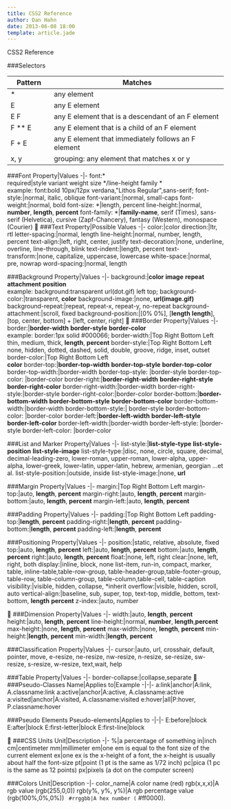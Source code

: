 ```yaml
---
title: CSS2 Reference
author: Dan Hahn
date: 2013-06-08 18:00
template: article.jade
---
```


CSS2 Reference

###Selectors

Pattern|Matches
-|-
*|any element
E|any E element
E F|any E element that is a descendant of an F element
F ** E|any E element that is a child of an F element
F + E|any E element that immediately follows an F element
x, y|grouping: any element that matches x or y

###Font
Property|Values
-|-
font:* <br>required|style variant weight size */line-height  family *<br>example: font:bold 10px/12px verdana,"Lithos Regular",sans-serif;
font-style:|normal, italic, oblique
font-variant:|normal, small-caps
font-weight:|normal, bold
font-size: *|length, percent
line-height:|normal, **number**, **length**, **percent**
font-family: *|**family-name**, serif (Times), sans-serif (Helvetica), cursive (Zapf-Chancery), fantasy (Western), monospace (Courier)

###Text
Property|Possible Values
-|-
color:|color
direction:|ltr, rtl
letter-spacing:|normal, length
line-height:|normal, number, length, percent
text-align:|left, right, center, justify
text-decoration:|none, underline,  overline, line-through, blink
text-indent:|length, percent
text-transform:|none, capitalize, uppercase, lowercase
white-space:|normal, pre, nowrap
word-spacing:|normal, length

###Background
Property|Values
-|-
background:|**color**   **image**   **repeat**   **attachment**   **position**<br>example: background:transparent url(dot.gif) left top;
background-color:|transparent, **color**
background-image:|none, **url(image.gif)**
background-repeat:|repeat, repeat-x, repeat-y, no-repeat
background-attachment:|scroll, fixed
background-position:|[0% 0%], [**length** **length**], [top, center, bottom] + [left, center, right]

###Border
Property|Values
-|-
border:|**border-width**  **border-style**   **border-color**<br>example: border:1px solid #000066;
border-width:|Top   Right   Bottom   Left<br>thin, medium, thick, **length**, **percent**
border-style:|Top   Right   Bottom   Left<br>none, hidden, dotted, dashed, solid, double, groove, ridge, inset, outset
border-color:|Top   Right   Bottom   Left<br>**color**
border-top:|**border-top-width**   **border-top-style**   **border-top-color**
border-top-width:|border-width
border-top-style: |border-style
border-top-color:  |border-color
border-right:|**border-right-width**   **border-right-style**   **border-right-color**
border-right-width:|border-width
border-right-style:|border-style
border-right-color:|border-color
border-bottom:|**border-bottom-width**   **border-bottom-style**   **border-bottom-color**
border-bottom-width:|border-width
border-bottom-style:| border-style
border-bottom-color: |border-color
border-left:|**border-left-width**   **border-left-style**   **border-left-color**
border-left-width:|border-width
border-left-style: |border-style
border-left-color: |border-color

###List and Marker
Property|Values
-|-
list-style:|**list-style-type**   **list-style-position**   **list-style-image**
list-style-type:|disc, none, circle, square, decimal,  decimal-leading-zero, lower-roman, upper-roman, lower-alpha, upper-alpha, lower-greek, lower-latin, upper-latin, hebrew, armenian, georgian ...et al.
list-style-position:|outside, inside
list-style-image:|none, **url**

###Margin
Property|Values
-|-
margin:|Top   Right   Bottom   Left
margin-top:|auto, **length**, **percent**
margin-right:|auto, **length**, **percent**
margin-bottom:|auto, **length**, **percent**
margin-left:|auto, **length**, **percent**

###Padding
Property|Values
-|-
padding:|Top   Right   Bottom   Left
padding-top:|**length**, **percent**
padding-right:|**length**, **percent**
padding-bottom:|**length**, **percent**
padding-left:|**length**, **percent**

###Positioning
Property|Values
-|-
position:|static, relative, absolute, fixed
top:|auto, **length**, **percent**
left:|auto, **length**, **percent**
bottom:|auto, **length**, **percent**
right:|auto, **length**, **percent**
float:|none, left, right
clear:|none, left, right, both
display:|inline, block, none list-item, run-in, compact, marker, table, inline-table,table-row-group, table-header-group,table-footer-group, table-row, table-column-group, table-column,table-cell, table-caption
visibility:|visible, hidden, collapse, *inherit
overflow:|visible, hidden, scroll, auto
vertical-align:|baseline, sub, super, top, text-top, middle, bottom, text-bottom, **length** **percent**
z-index:|auto, number


###Dimension
Property|Values
-|-
width:|auto, **length**, **percent**
height:|auto, **length**, **percent**
line-height:|normal, **number**, **length**,**percent**
max-height:|none, **length**, **percent**
max-width:|none, **length**, **percent**
min-height:|**length**, **percent**
min-width:|**length**, **percent**

###Classification
Property|Values
-|-
cursor:|auto, url, crosshair, default, pointer, move, e-resize, ne-resize, nw-resize, n-resize, se-resize, sw-resize, s-resize, w-resize, text,wait, help

###Table
Property|Values
-|-
border-collapse:|collapse,separate

###Pseudo-Classes
Name|Applies to|Example
-|-|-
a:link|anchor|A:link, A.classname:link
a:active|anchor|A:active, A.classname:active
a:visited|anchor|A:visited, A.classname:visited
e:hover|all|P:hover, P.classname:hover

###Pseudo Elements
Pseudo-elements|Applies to
-|-|-
E:before|block
E:after|block
E:first-letter|block
E:first-line|block


###CSS Units
Unit|Description
-|-
%|a percentage of something
in|inch
cm|centimeter
mm|millimeter
em|one em is equal to the font size of the current element
ex|one ex is the x-height of a font, the x-height is usually about half the font-size
pt|point (1 pt is the same as 1/72 inch)
pc|pica (1 pc is the same as 12 points)
px|pixels (a dot on the computer screen)

###Colors
Unit|Description
-|-
color_name|A color name (red)
rgb(x,x,x)|A rgb value (rgb(255,0,0))
rgb(y%, y%, y%)|A rgb percentage value (rgb(100%,0%,0%))
`` #rrggbb|A hex number (`` #ff0000).

<style>
table tr td:nth-child(1){width:20%}
</style>

